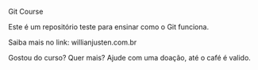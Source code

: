 Git Course

Este é um repositório teste para ensinar como o Git funciona.

Saiba mais no link: willianjusten.com.br


Gostou do curso? Quer mais? Ajude com uma doação, até o café é valido.
